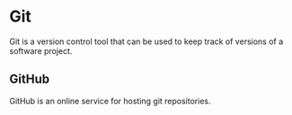 
# Git

Git is a version control tool that can be used to keep track of versions of a software project.

## GitHub

GitHub is an online service for hosting git repositories.
